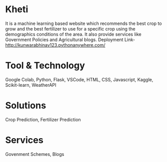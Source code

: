 # Kheti
It is a machine learning based website which recommends the best crop to grow and the best fertilizer to use for a specific crop using the demographics conditions of the area. It also provide services like Government Policies and Agricultural blogs.
              Deployment Link-http://kunwarabhinav123.pythonanywhere.com/
# Tool & Technology
Google Colab, Python, Flask, VSCode, HTML, CSS, Javascript, Kaggle, Scikit-learn, WeatherAPI
# Solutions
Crop Prediction, Fertilizer Prediction
# Services
Govenment Schemes, Blogs
